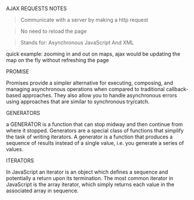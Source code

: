 AJAX REQUESTS NOTES

> Communicate with a server by making a http request 

> No need to reload the page 

> Stands for: Asynchronous JavaScript And XML

quick example: zooming in and out on maps, ajax would be updating the map on the fly without refreshing the page 

PROMISE

Promises provide a simpler alternative for executing, composing, and managing asynchronous operations when compared to traditional callback-based approaches. They also allow you to handle asynchronous errors using approaches that are similar to synchronous try/catch.

GENERATORS 

a GENERATOR is a function that can stop midway and then continue from where it stopped. Generators are a special class of functions that simplify the task of writing iterators.  A generator is a function that produces a sequence of results instead of a single value, i.e. you generate a series of values.

ITERATORS

In JavaScript an iterator is an object which defines a sequence and potentially a return upon its termination.  The most common iterator in JavaScript is the array iterator, which simply returns each value in the associated array in sequence. 